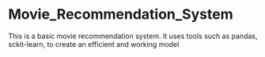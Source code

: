 # Movie_Recommendation_System
This is a basic movie recommendation system. It uses tools such as pandas, sckit-learn, to create an efficient and working model
